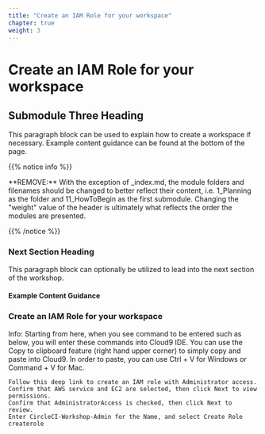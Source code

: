 ```yaml
---
title: "Create an IAM Role for your workspace" 
chapter: true
weight: 3 
---
```


<!-- MORE SUBMODULES CAN BE ADDED TO DIVIDE UP THE SETUP INTO SMALLER SECTIONS -->
<!-- COPY AND PASTE THIS SUBMODULE FILE, RENAME, AND CHANGE THE CONTENTS AS NECESSARY -->

# Create an IAM Role for your workspace

## Submodule Three Heading

This paragraph block can be used to explain how to create a workspace if necessary. Example content guidance can be found at the bottom of the page.

{{% notice info %}}
<p style='text-align: left;'>
**REMOVE:** With the exception of _index.md, the module folders and filenames should be changed to better reflect their content, i.e. 1_Planning as the folder and 11_HowToBegin as the first submodule. Changing the "weight" value of the header is ultimately what reflects the order the modules are presented.
</p>
{{% /notice %}}

### Next Section Heading 
This paragraph block can optionally be utilized to lead into the next section of the workshop.

#### Example Content Guidance

### Create an IAM Role for your workspace

Info: Starting from here, when you see command to be entered such as below, you will enter these commands into Cloud9 IDE. You can use the Copy to clipboard feature (right hand upper corner) to simply copy and paste into Cloud9. In order to paste, you can use Ctrl + V for Windows or Command + V for Mac.

    Follow this deep link to create an IAM role with Administrator access.
    Confirm that AWS service and EC2 are selected, then click Next to view permissions.
    Confirm that AdministratorAccess is checked, then click Next to review.
    Enter CircleCI-Workshop-Admin for the Name, and select Create Role createrole
